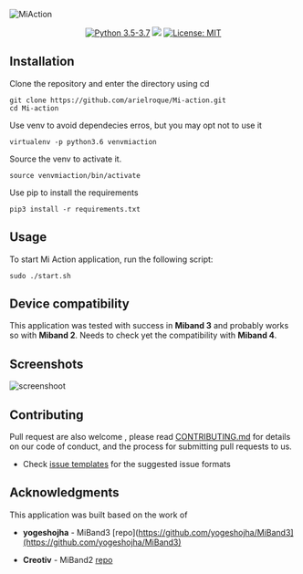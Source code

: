![MiAction](https://user-images.githubusercontent.com/17733053/75099039-cc0e4300-559b-11ea-9e00-1ccb22325e7a.png)

<p align="center">
    <a href="https://www.python.org/downloads/">
        <img src="https://img.shields.io/badge/python-3.5%20%7C%203.6%20%7C%203.7-blue"
            alt="Python 3.5-3.7"/></a>
    <a href="https://opensource.org/licenses/MIT">
        <img src="https://david-dm.org/arielroque/Mi-action.svg"/></a>
    <a href="https://opensource.org/licenses/MIT">
        <img src="https://img.shields.io/badge/License-MIT-yellow.svg"
            alt="License: MIT"/></a>
   
</p>

## Installation

Clone  the repository and enter the directory using cd
```
git clone https://github.com/arielroque/Mi-action.git
cd Mi-action
```

Use venv to avoid dependecies erros, but you may opt not to use it
```
virtualenv -p python3.6 venvmiaction
```

Source the venv to activate it.
```
source venvmiaction/bin/activate
```
Use pip to install the requirements
```
pip3 install -r requirements.txt
```
## Usage

To start Mi Action application, run the following script:
```
sudo ./start.sh
```
## Device compatibility
This application was tested with success in **Miband 3** and probably works so with **Miband 2**. Needs  to check yet the compatibility with **Miband 4**.

## Screenshots
![screenshoot](https://user-images.githubusercontent.com/17733053/76117785-3cb95480-5fcb-11ea-8388-917ba6dbcad4.png)

## Contributing

Pull request are also welcome , please read  [CONTRIBUTING.md](https://github.com/arielroque/Mi-action/blob/developer/CONTRIBUTING.md)  for details on our code of conduct, and the process for submitting pull requests to us.
    
-   Check  [issue templates](https://github.com/arielroque/Mi-action/issues)  for the suggested issue formats

## Acknowledgments
This application was built based on the work of

- **yogeshojha** - MiBand3 [repo](https://github.com/yogeshojha/MiBand3](https://github.com/yogeshojha/MiBand3)

- **Creotiv** - MiBand2 [repo](https://github.com/creotiv/MiBand2)

